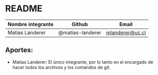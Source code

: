 # README

| Nombre integrante        | Github           | Email              |
| ------------------------ | ------------     | ------------------ |
| Matías Landerer          | @matias-landerer | mlanderer@uc.cl    |

## Aportes:
- Matías Landerer: El único integrante, por lo tanto en el encargado de hacer todos los archivos y los
comandos de git.